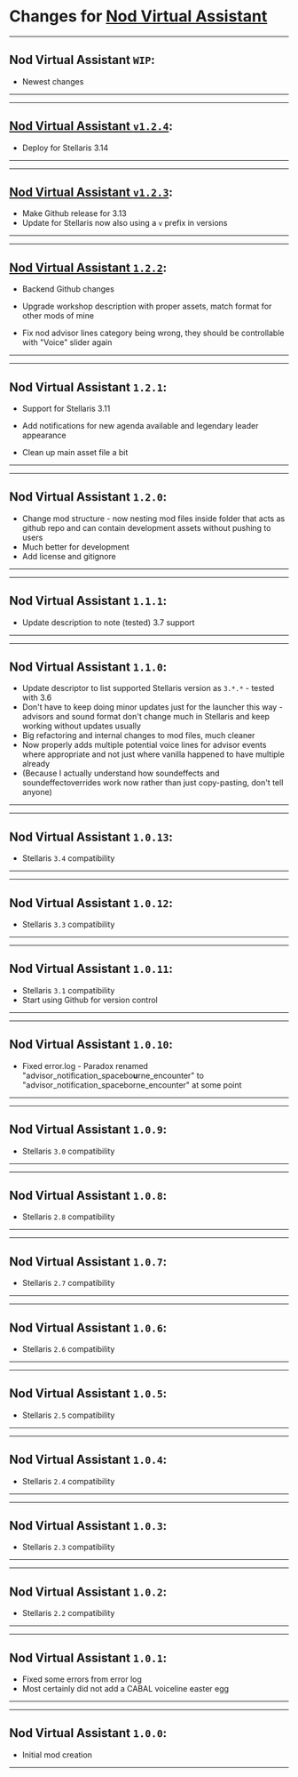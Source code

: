 # Changes for [Nod Virtual Assistant](https://steamcommunity.com/sharedfiles/filedetails/?id=1535597838)

---
## Nod Virtual Assistant `WIP`:
- Newest changes
---

---
## [Nod Virtual Assistant `v1.2.4`](https://github.com/Aerolfos/nod_voice_advisor/releases/tag/v1.2.4):

- Deploy for Stellaris 3.14
---

---
## [Nod Virtual Assistant `v1.2.3`](https://github.com/Aerolfos/nod_voice_advisor/releases/tag/v1.2.3):

- Make Github release for 3.13
- Update for Stellaris now also using a `v` prefix in versions
---

---
## [Nod Virtual Assistant `1.2.2`](https://github.com/Aerolfos/nod_voice_advisor/releases/tag/v1.2.2):

- Backend Github changes
- Upgrade workshop description with proper assets, match format for other mods of mine

- Fix nod advisor lines category being wrong, they should be controllable with "Voice" slider again
---

---
## Nod Virtual Assistant `1.2.1`:
- Support for Stellaris 3.11

- Add notifications for new agenda available and legendary leader appearance
- Clean up main asset file a bit
---

---
## Nod Virtual Assistant `1.2.0`:
- Change mod structure - now nesting mod files inside folder that acts as github repo and can contain development assets without pushing to users
- Much better for development
- Add license and gitignore
---

---
## Nod Virtual Assistant `1.1.1`:
- Update description to note (tested) 3.7 support
---

---
## Nod Virtual Assistant `1.1.0`:
- Update descriptor to list supported Stellaris version as `3.*.*` - tested with 3.6
- Don't have to keep doing minor updates just for the launcher this way - advisors and sound format don't change much in Stellaris and keep working without updates usually
- Big refactoring and internal changes to mod files, much cleaner
- Now properly adds multiple potential voice lines for advisor events where appropriate and not just where vanilla happened to have multiple already
- (Because I actually understand how soundeffects and soundeffectoverrides work now rather than just copy-pasting, don't tell anyone)
---

---
## Nod Virtual Assistant `1.0.13`:
- Stellaris `3.4` compatibility
---

---
## Nod Virtual Assistant `1.0.12`:
- Stellaris `3.3` compatibility
---

---
## Nod Virtual Assistant `1.0.11`:
- Stellaris `3.1` compatibility
- Start using Github for version control
---

---
## Nod Virtual Assistant `1.0.10`:
- Fixed error.log - Paradox renamed "advisor_notification_spacebo**u**rne_encounter" to "advisor_notification_spaceborne_encounter" at some point
---

---
## Nod Virtual Assistant `1.0.9`:
- Stellaris `3.0` compatibility
---

---
## Nod Virtual Assistant `1.0.8`:
- Stellaris `2.8` compatibility
---

---
## Nod Virtual Assistant `1.0.7`:
- Stellaris `2.7` compatibility
---

---
## Nod Virtual Assistant `1.0.6`:
- Stellaris `2.6` compatibility
---

---
## Nod Virtual Assistant `1.0.5`:
- Stellaris `2.5` compatibility
---

---
## Nod Virtual Assistant `1.0.4`:
- Stellaris `2.4` compatibility
---

---
## Nod Virtual Assistant `1.0.3`:
- Stellaris `2.3` compatibility
---

---
## Nod Virtual Assistant `1.0.2`:
- Stellaris `2.2` compatibility
---

---
## Nod Virtual Assistant `1.0.1`:
- Fixed some errors from error log
- Most certainly did not add a CABAL voiceline easter egg
---

---
## Nod Virtual Assistant `1.0.0`:
- Initial mod creation
---
